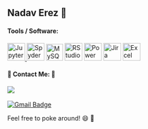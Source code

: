 <h2> Nadav Erez 👋 </h2>

<h4> Tools / Software: </h4>

<a href="https://jupyter.org/">
  <img 
    alt="Jupyter Notebook"
    height="40"
    width="40"
    src="https://cdn.icon-icons.com/icons2/2667/PNG/512/jupyter_app_icon_161280.png" />
</a>
  <img 
    alt="Spyder"
    height="40"
    width="40"
    src="https://www.iconninja.com/files/387/241/224/spyder-icon.png" />
  <img 
    alt="MySQL"
    height="38"
    width="38"
    src="https://gogeticon.net/files/3163570/8c769724b1beaf7ab86ba104d2545e90.png" />
  <img 
    alt="RStudio"
    height="40"
    width="40"
    src="https://cdn.icon-icons.com/icons2/1508/PNG/512/rstudio_104598.png" />
  <img 
    alt="Power BI"
    height="40"
    width="40"
    src="https://www.enliten-it.com/wp-content/uploads/2018/12/PowerBI-Icon.png" />
  <img 
    alt="Jira"
    height="40"
    width="40"
    src="https://cdn-icons-png.flaticon.com/512/5968/5968875.png" />
  <img 
    alt="Excel"
    height="40"
    width="40"
    src="https://upload.wikimedia.org/wikipedia/commons/thumb/3/34/Microsoft_Office_Excel_%282019%E2%80%93present%29.svg/768px-Microsoft_Office_Excel_%282019%E2%80%93present%29.svg.png?20190925171014" />
    
<h4> 📱  Contact Me: 📱 </h4>
<a href="https://www.linkedin.com/in/tamir-kaliyahu-1559491a6/"><img src="https://img.shields.io/badge/-Nadav%20Erez-blue?style=plastic&logo=Linkedin&logoColor=white&link=hhttps://www.linkedin.com/in/nadaverez/" /></a>&nbsp;&nbsp;&nbsp;&nbsp


[![Gmail Badge](https://img.shields.io/badge/-nadaverez56@gmail.com-c14438?style=plastic&logo=Gmail&logoColor=white&link=mailto:nadaverez56@gmail.com)](mailto:nadaverez56@gmail.com)

Feel free to poke around! 😄 👀

